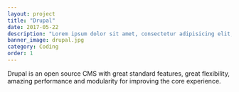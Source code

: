 ```yaml
---
layout: project
title: "Drupal"
date: 2017-05-22
description: "Lorem ipsum dolor sit amet, consectetur adipisicing elit, sed do eiusmod tempor incididunt ut labore et dolore magna aliqua Ut enim..."
banner_image: drupal.jpg
category: Coding
order: 1
---
```

Drupal is an open source CMS with great standard features, great flexibility, amazing performance and modularity for improving the core experience.
